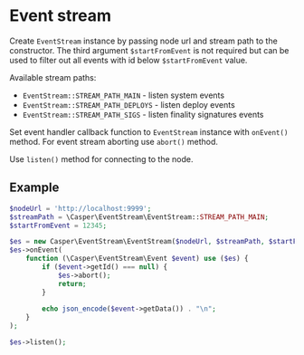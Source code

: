 # Event stream

Create `EventStream` instance by passing node url and stream path to the constructor. The third argument `$startFromEvent` is not required but can be used to filter out all events with id below `$startFromEvent` value.  

Available stream paths:
- `EventStream::STREAM_PATH_MAIN` - listen system events
- `EventStream::STREAM_PATH_DEPLOYS` - listen deploy events
- `EventStream::STREAM_PATH_SIGS` - listen finality signatures events

Set event handler callback function to `EventStream` instance with `onEvent()` method.
For event stream aborting use `abort()` method.

Use `listen()` method for connecting to the node.

## Example

```php
$nodeUrl = 'http://localhost:9999';
$streamPath = \Casper\EventStream\EventStream::STREAM_PATH_MAIN;
$startFromEvent = 12345;

$es = new Casper\EventStream\EventStream($nodeUrl, $streamPath, $startFromEvent);
$es->onEvent(
    function (\Casper\EventStream\Event $event) use ($es) {
        if ($event->getId() === null) {
            $es->abort();
            return;
        }
        
        echo json_encode($event->getData()) . "\n";
    }
);

$es->listen();
```
